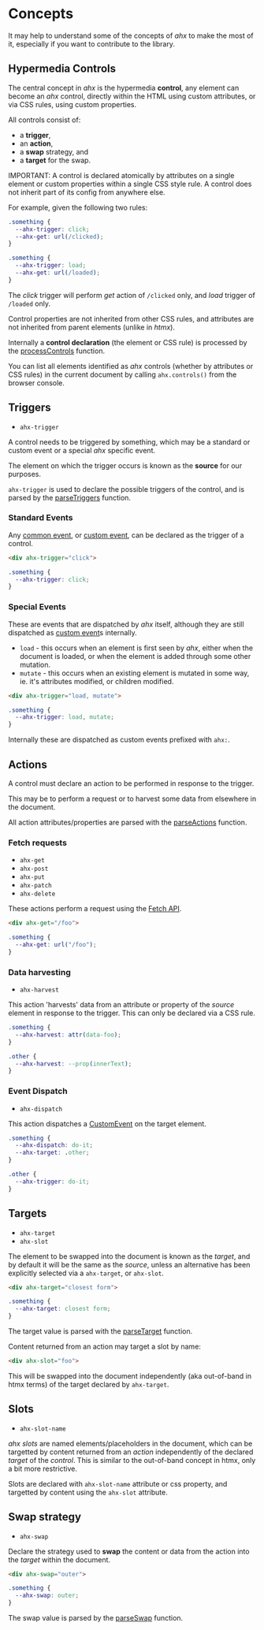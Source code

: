# Concepts

It may help to understand some of the concepts of _ahx_ to make the most of it,
especially if you want to contribute to the library.

## Hypermedia Controls

The central concept in _ahx_ is the hypermedia **control**, any element can
become an _ahx_ control, directly within the HTML using custom attributes, or
via CSS rules, using custom properties.

All controls consist of:

- a **trigger**,
- an **action**,
- a **swap** strategy, and
- a **target** for the swap.

IMPORTANT: A control is declared atomically by attributes on a single element or
custom properties within a single CSS style rule. A control does not inherit
part of its config from anywhere else.

For example, given the following two rules:

```css
.something {
  --ahx-trigger: click;
  --ahx-get: url(/clicked);
}

.something {
  --ahx-trigger: load;
  --ahx-get: url(/loaded);
}
```

The _click_ trigger will perform _get_ action of `/clicked` only, and _load_
trigger of `/loaded` only.

Control properties are not inherited from other CSS rules, and attributes are
not inherited from parent elements (unlike in _htmx_).

Internally a **control declaration** (the element or CSS rule) is processed by
the [processControls](../lib/process_controls.ts) function.

You can list all elements identified as _ahx_ controls (whether by attributes or
CSS rules) in the current document by calling `ahx.controls()` from the browser
console.

## Triggers

- `ahx-trigger`

A control needs to be triggered by something, which may be a standard or custom
event or a special _ahx_ specific event.

The element on which the trigger occurs is known as the **source** for our
purposes.

`ahx-trigger` is used to declare the possible triggers of the control, and is
parsed by the [parseTriggers](../lib/parse_triggers.ts) function.

### Standard Events

Any [common event], or [custom event], can be declared as the trigger of a
control.

[common event]: https://developer.mozilla.org/en-US/docs/Web/Events
[custom event]: https://developer.mozilla.org/en-US/docs/Web/API/CustomEvent

```html
<div ahx-trigger="click">
```

```css
.something {
  --ahx-trigger: click;
}
```

### Special Events

These are events that are dispatched by _ahx_ itself, although they are still
dispatched as [custom event]s internally.

- `load` - this occurs when an element is first seen by _ahx_, either when the
  document is loaded, or when the element is added through some other mutation.
- `mutate` - this occurs when an existing element is mutated in some way, ie.
  it's attributes modified, or children modified.

```html
<div ahx-trigger="load, mutate">
```

```css
.something {
  --ahx-trigger: load, mutate;
}
```

Internally these are dispatched as custom events prefixed with `ahx:`.

## Actions

A control must declare an action to be performed in response to the trigger.

This may be to perform a request or to harvest some data from elsewhere in the
document.

All action attributes/properties are parsed with the
[parseActions](../lib/parse_actions.ts) function.

### Fetch requests

- `ahx-get`
- `ahx-post`
- `ahx-put`
- `ahx-patch`
- `ahx-delete`

These actions perform a request using the [Fetch API].

[Fetch API]: https://developer.mozilla.org/en-US/docs/Web/API/Fetch_API

```html
<div ahx-get="/foo">
```

```css
.something {
  --ahx-get: url("/foo");
}
```

### Data harvesting

- `ahx-harvest`

This action 'harvests' data from an attribute or property of the _source_
element in response to the trigger. This can only be declared via a CSS rule.

```css
.something {
  --ahx-harvest: attr(data-foo);
}

.other {
  --ahx-harvest: --prop(innerText);
}
```

### Event Dispatch

- `ahx-dispatch`

This action dispatches a [CustomEvent] on the target element.

[CustomEvent]: https://developer.mozilla.org/en-US/docs/Web/API/CustomEvent

```css
.something {
  --ahx-dispatch: do-it;
  --ahx-target: .other;
}

.other {
  --ahx-trigger: do-it;
}
```

## Targets

- `ahx-target`
- `ahx-slot`

The element to be swapped into the document is known as the _target_, and by
default it will be the same as the _source_, unless an alternative has been
explicitly selected via a `ahx-target`, or `ahx-slot`.

```html
<div ahx-target="closest form">
```

```css
.something {
  --ahx-target: closest form;
}
```

The target value is parsed with the [parseTarget](../lib/parse_target.ts)
function.

Content returned from an action may target a slot by name:

```html
<div ahx-slot="foo">
```

This will be swapped into the document independently (aka out-of-band in htmx
terms) of the target declared by `ahx-target`.

## Slots

- `ahx-slot-name`

_ahx_ _slots_ are named elements/placeholders in the document, which can be
targetted by content returned from an _action_ independently of the declared
_target_ of the _control_. This is similar to the out-of-band concept in htmx,
only a bit more restrictive.

Slots are declared with `ahx-slot-name` attribute or css property, and targetted
by content using the `ahx-slot` attribute.

## Swap strategy

- `ahx-swap`

Declare the strategy used to **swap** the content or data from the action into
the _target_ within the document.

```html
<div ahx-swap="outer">
```

```css
.something {
  --ahx-swap: outer;
}
```

The swap value is parsed by the [parseSwap](../lib/parse_swap.ts) function.
